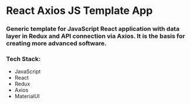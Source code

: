 # React Axios JS Template App

### Generic template for JavaScript React application with data layer in Redux and API connection via Axios. It is the basis for creating more advanced software.

### Tech Stack:
- JavaScript
- React
- Redux
- Axios
- MaterialUI
